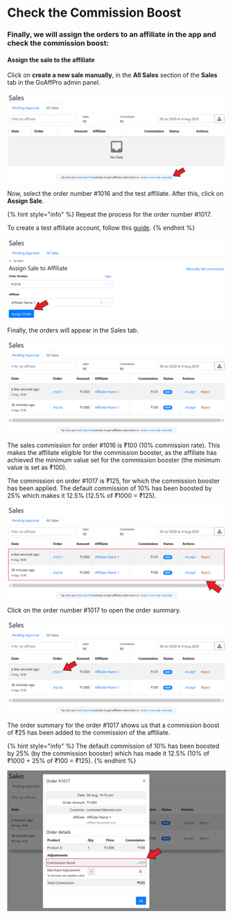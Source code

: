 # Check the Commission Boost

### Finally, we will assign the orders to an affiliate in the app and check the commission boost:

#### Assign the sale to the affiliate

Click on **create a new sale manually**, in the **All Sales** section of the **Sales** tab in the GoAffPro admin panel.

![Click on create a new sale manually](<../../../.gitbook/assets/Annotation 2020-08-04 153119.png>)

Now, select the order number #1016 and the test affiliate. After this, click on **Assign Sale**.

{% hint style="info" %}
Repeat the process for the order number #1017.&#x20;

To create a test affiliate account, follow this [guide](https://docs.goaffpro.com/how-tos/create-an-affiliate-account).
{% endhint %}

![Assign the sale to the affiliate](<../../../.gitbook/assets/Annotation 2020-08-04 153301.png>)

Finally, the orders will appear in the Sales tab.&#x20;

![Test Orders](<../../../.gitbook/assets/image (1884).png>)

The sales commission for order #1016 is ₹100 (10% commission rate). This makes the affiliate eligible for the commission booster, as the affiliate has achieved the minimum value set for the commission booster (the minimum value is set as ₹100).

The commission on order #1017 is ₹125, for which the commission booster has been applied. The default commission of 10% has been boosted by 25% which makes it 12.5% (12.5% of ₹1000 = ₹125).

![Commission for the orders](<../../../.gitbook/assets/Annotation 2020-08-04 160641 (1).png>)

Click on the order number #1017 to open the order summary.

![Click on the order number](<../../../.gitbook/assets/Annotation 2020-08-04 160641.png>)

The order summary for the order #1017 shows us that a commission boost of ₹25 has been added to the commission of the affiliate.&#x20;

{% hint style="info" %}
The default commission of 10% has been boosted by 25% (by the commission booster) which has made it 12.5% (10% of ₹1000 + 25% of ₹100 = ₹125).
{% endhint %}

![](<../../../.gitbook/assets/Annotation 2020-08-04 160935.png>)

